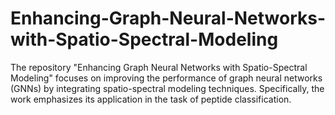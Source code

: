 # Enhancing-Graph-Neural-Networks-with-Spatio-Spectral-Modeling
The repository "Enhancing Graph Neural Networks with Spatio-Spectral Modeling" focuses on improving the performance of graph neural networks (GNNs) by integrating spatio-spectral modeling techniques. Specifically, the work emphasizes its application in the task of peptide classification.
